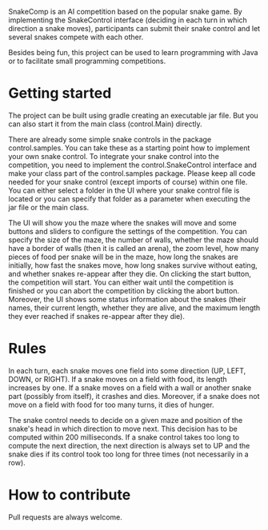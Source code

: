 SnakeComp is an AI competition based on the popular snake game. By implementing 
the SnakeControl interface (deciding in each turn in which direction a snake 
moves), participants can submit their snake control and let several snakes 
compete with each other.

Besides being fun, this project can be used to learn programming with Java or to facilitate small programming 
competitions.

# Getting started
The project can be built using gradle creating an executable jar file. But you can also start it from the main class 
(control.Main) directly.

There are already some simple snake controls in the package control.samples. You can take these as a starting point how 
to implement your own snake control. To integrate your snake control into the competition, you need to implement the 
control.SnakeControl interface and make your class part of the control.samples package. Please keep all code needed for 
your snake control (except imports of course) within one file. You can either select a folder in the UI where your 
snake control file is located or you can specify that folder as a parameter when executing the jar file or the main 
class.

The UI will show you the maze where the snakes will move and some buttons and sliders to configure the settings of the 
competition. You can specify the size of the maze, the number of walls, whether the maze should have a border of walls 
(then it is called an arena), the zoom level, how many pieces of food per snake will be in the maze, how long the 
snakes are initially, how fast the snakes move, how long snakes survive without eating, and whether snakes re-appear 
after they die. On clicking the start button, the competition will start. You can either wait until the competition is 
finished or you can abort the competition by clicking the abort button. Moreover, the UI shows some status information 
about the snakes (their names, their current length, whether they are alive, and the maximum length they ever reached 
if snakes re-appear after they die).

# Rules
In each turn, each snake moves one field into some direction (UP, LEFT, DOWN, or RIGHT). If a snake moves on a field 
with food, its length increases by one. If a snake moves on a field with a wall or another snake part (possibly from 
itself), it crashes and dies. Moreover, if a snake does not move on a field with food for too many turns, it dies of 
hunger.

The snake control needs to decide on a given maze and position of the snake's head in which direction to move next. 
This decision has to be computed within 200 milliseconds. If a snake control takes too long to compute the next 
direction, the next direction is always set to UP and the snake dies if its control took too long for three times (not 
necessarily in a row).

# How to contribute
Pull requests are always welcome.

